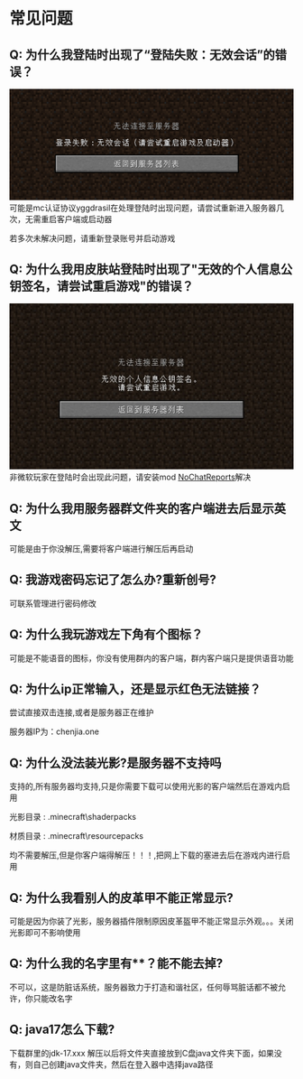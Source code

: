 # 常见问题

## Q: 为什么我登陆时出现了“登陆失败：无效会话”的错误？
![登陆失败](../img/faq/loginFailed.png)
可能是mc认证协议yggdrasil在处理登陆时出现问题，请尝试重新进入服务器几次，无需重启客户端或启动器

<red>若多次未解决问题，请重新登录账号并启动游戏</red>

## Q: 为什么我用皮肤站登陆时出现了"无效的个人信息公钥签名，请尝试重启游戏"的错误？
![签名失败](../img/faq/FaiedSignificant.jpeg)
非微软玩家在登陆时会出现此问题，请安装mod <red>[NoChatReports](https://www.mcmod.cn/class/6756.html)</red>解决

## Q: 为什么我用服务器群文件夹的客户端进去后显示英文
可能是由于你没解压,需要将客户端进行解压后再启动

## Q: 我游戏密码忘记了怎么办?重新创号?
可联系管理进行密码修改

## Q: 为什么我玩游戏左下角有个图标？
可能是不能语音的图标，你没有使用群内的客户端，群内客户端只是提供语音功能

## Q: 为什么ip正常输入，还是显示红色无法链接？
尝试直接双击连接,或者是服务器正在维护

服务器IP为：chenjia.one

## Q: 为什么没法装光影?是服务器不支持吗
支持的,所有服务器均支持,只是你需要下载可以使用光影的客户端然后在游戏内启用

光影目录 : .minecraft\shaderpacks

材质目录 : .minecraft\resourcepacks

均不需要解压,但是你客户端得解压！！！,把网上下载的塞进去后在游戏内进行启用

## Q: 为什么我看别人的皮革甲不能正常显示?
可能是因为你装了光影，服务器插件限制原因皮革盔甲不能正常显示外观。。。关闭光影即可不影响使用

## Q: 为什么我的名字里有**？能不能去掉?
不可以，这是防脏话系统，服务器致力于打造和谐社区，任何辱骂脏话都不被允许，你只能改名字

## Q: java17怎么下载?
下载群里的jdk-17.xxx 解压以后将文件夹直接放到C盘java文件夹下面，如果没有，则自己创建java文件夹，然后在登入器中选择java路径
